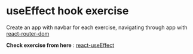 # useEffect hook exercise

Create an app with navbar for each exercise, navigating through app with [react-router-dom
](https://reactrouter.com/web/guides/quick-start)

**Check exercise from here** : [react-useEffect](https://github.com/MohammedYehia/react-useEffect)
